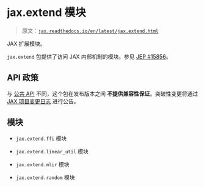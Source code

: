 # jax.extend 模块

> 原文：[`jax.readthedocs.io/en/latest/jax.extend.html`](https://jax.readthedocs.io/en/latest/jax.extend.html)

JAX 扩展模块。

`jax.extend` 包提供了访问 JAX 内部机制的模块。参见 [JEP #15856](https://jax.readthedocs.io/en/latest/jep/15856-jex.html)。

## API 政策

与 [公共 API](https://jax.readthedocs.io/en/latest/api_compatibility.html) 不同，这个包在发布版本之间 **不提供兼容性保证**。突破性变更将通过 [JAX 项目变更日志](https://jax.readthedocs.io/en/latest/changelog.html) 进行公告。

## 模块

+   `jax.extend.ffi` 模块

+   `jax.extend.linear_util` 模块

+   `jax.extend.mlir` 模块

+   `jax.extend.random` 模块
